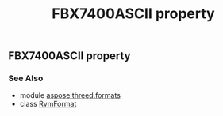 ﻿---
title: FBX7400ASCII property
second_title: Aspose.3D for Python via .NET API References
description: 
type: docs
weight: 210
url: /python-net/aspose.threed.formats/rvmformat/fbx7400ascii/
is_root: false
---

## FBX7400ASCII property


### See Also
* module [aspose.threed.formats](../../)
* class [RvmFormat](/3d/python-net/aspose.threed.formats/rvmformat)
